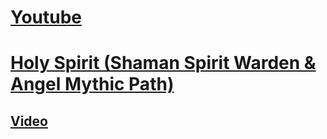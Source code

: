 # [Youtube](https://www.youtube.com/@MortismalGaming)

# [Holy Spirit (Shaman Spirit Warden & Angel Mythic Path)](https://docs.google.com/spreadsheets/d/e/2PACX-1vRqHjD_GX5OjwXrfTjrXH2YUyCWpmJFR-gjyFN6NPoaRor3nViFwgVYScezM-sxMZbdIKgG3wIUK3NM/pubhtml?gid=0&single=true)

## [Video](https://youtu.be/HR0ReTUFyYE)
